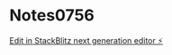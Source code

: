 # Notes0756

[Edit in StackBlitz next generation editor ⚡️](https://stackblitz.com/~/github.com/scoshields/Notes0756)